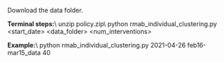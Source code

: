 Download the data folder.

**Terminal steps:**\\
unzip policy.zip\\
python rmab_individual_clustering.py <start_date> <data_folder> <num_interventions>

**Example:**\\
python rmab_individual_clustering.py 2021-04-26 feb16-mar15_data 40
